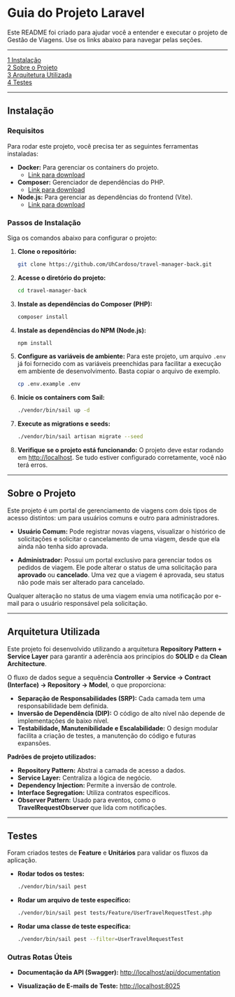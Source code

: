 # Guia do Projeto Laravel

Este README foi criado para ajudar você a entender e executar o projeto de Gestão de Viagens. Use os links abaixo para navegar pelas seções.

---

[1 Instalação](#instalação)
<br/>
[2 Sobre o Projeto](#sobre-o-projeto)
<br/>
[3 Arquitetura Utilizada](#arquitetura-utilizada)
<br/>
[4 Testes](#testes)

---

## Instalação

### Requisitos

Para rodar este projeto, você precisa ter as seguintes ferramentas instaladas:

* **Docker:** Para gerenciar os containers do projeto.
    * [Link para download](https://www.docker.com/get-started/)
* **Composer:** Gerenciador de dependências do PHP.
    * [Link para download](https://getcomposer.org/download/)
* **Node.js:** Para gerenciar as dependências do frontend (Vite).
    * [Link para download](https://nodejs.org/en/download/)

### Passos de Instalação

Siga os comandos abaixo para configurar o projeto:

1.  **Clone o repositório:**
    ```bash
    git clone https://github.com/UhCardoso/travel-manager-back.git
    ```

2.  **Acesse o diretório do projeto:**
    ```bash
    cd travel-manager-back
    ```

3.  **Instale as dependências do Composer (PHP):**
    ```bash
    composer install
    ```

4.  **Instale as dependências do NPM (Node.js):**
    ```bash
    npm install
    ```

5.  **Configure as variáveis de ambiente:**
    Para este projeto, um arquivo `.env` já foi fornecido com as variáveis preenchidas para facilitar a execução em ambiente de desenvolvimento. Basta copiar o arquivo de exemplo.
    ```bash
    cp .env.example .env
    ```

6.  **Inicie os containers com Sail:**
    ```bash
    ./vendor/bin/sail up -d
    ```

7.  **Execute as migrations e seeds:**
    ```bash
    ./vendor/bin/sail artisan migrate --seed
    ```

8.  **Verifique se o projeto está funcionando:**
    O projeto deve estar rodando em [http://localhost](http://localhost). Se tudo estiver configurado corretamente, você não terá erros.

---

## Sobre o Projeto

Este projeto é um portal de gerenciamento de viagens com dois tipos de acesso distintos: um para usuários comuns e outro para administradores.

* **Usuário Comum:** Pode registrar novas viagens, visualizar o histórico de solicitações e solicitar o cancelamento de uma viagem, desde que ela ainda não tenha sido aprovada.

* **Administrador:** Possui um portal exclusivo para gerenciar todos os pedidos de viagem. Ele pode alterar o status de uma solicitação para **aprovado** ou **cancelado**. Uma vez que a viagem é aprovada, seu status não pode mais ser alterado para cancelado.

Qualquer alteração no status de uma viagem envia uma notificação por e-mail para o usuário responsável pela solicitação.

---

## Arquitetura Utilizada

Este projeto foi desenvolvido utilizando a arquitetura **Repository Pattern + Service Layer** para garantir a aderência aos princípios do **SOLID** e da **Clean Architecture**.

O fluxo de dados segue a sequência **Controller → Service → Contract (Interface) → Repository → Model**, o que proporciona:

* **Separação de Responsabilidades (SRP):** Cada camada tem uma responsabilidade bem definida.
* **Inversão de Dependência (DIP):** O código de alto nível não depende de implementações de baixo nível.
* **Testabilidade, Manutenibilidade e Escalabilidade:** O design modular facilita a criação de testes, a manutenção do código e futuras expansões.

**Padrões de projeto utilizados:**

* **Repository Pattern:** Abstrai a camada de acesso a dados.
* **Service Layer:** Centraliza a lógica de negócio.
* **Dependency Injection:** Permite a inversão de controle.
* **Interface Segregation:** Utiliza contratos específicos.
* **Observer Pattern:** Usado para eventos, como o **TravelRequestObserver** que lida com notificações.

---

## Testes

Foram criados testes de **Feature** e **Unitários** para validar os fluxos da aplicação.

* **Rodar todos os testes:**
    ```bash
    ./vendor/bin/sail pest
    ```

* **Rodar um arquivo de teste específico:**
    ```bash
    ./vendor/bin/sail pest tests/Feature/UserTravelRequestTest.php
    ```

* **Rodar uma classe de teste específica:**
    ```bash
    ./vendor/bin/sail pest --filter=UserTravelRequestTest
    ```

### Outras Rotas Úteis

* **Documentação da API (Swagger):**
    [http://localhost/api/documentation](http://localhost/api/documentation)

* **Visualização de E-mails de Teste:**
    [http://localhost:8025](http://localhost:8025)
